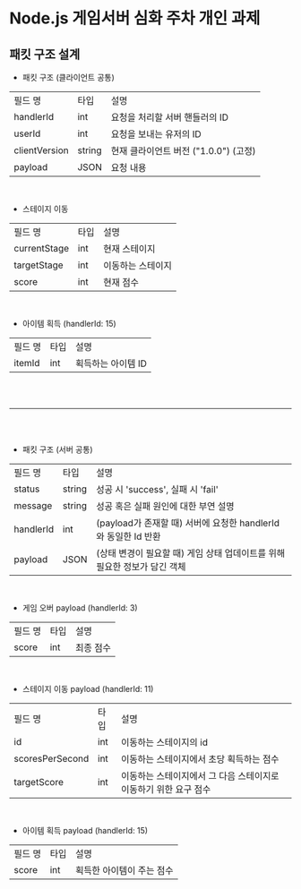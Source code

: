 # Node.js 게임서버 심화 주차 개인 과제

## 패킷 구조 설계

- 패킷 구조 (클라이언트 공통)

<table>
<tr>
<td>필드 명</td>
<td>타입</td>
<td>설명</td>
</tr>

<tr>
<td>handlerId</td>
<td>int</td>
<td>요청을 처리할 서버 핸들러의 ID</td>
</tr>

<tr>
<td>userId</td>
<td>int</td>
<td>요청을 보내는 유저의 ID</td>
</tr>

<tr>
<td>clientVersion</td>
<td>string</td>
<td>현재 클라이언트 버전 ("1.0.0") (고정)</td>
</tr>

<tr>
<td>payload</td>
<td>JSON</td>
<td>요청 내용</td>
</tr>
</table>

<br>

- 스테이지 이동

<table>
<tr>
<td>필드 명</td>
<td>타입</td>
<td>설명</td>
</tr>

<tr>
<td>currentStage</td>
<td>int</td>
<td>현재 스테이지</td>
</tr>

<tr>
<td>targetStage</td>
<td>int</td>
<td>이동하는 스테이지</td>
</tr>

<tr>
<td>score</td>
<td>int</td>
<td>현재 점수</td>
</tr>
</table>

<br>

- 아이템 획득 (handlerId: 15)

<table>
<tr>
<td>필드 명</td>
<td>타입</td>
<td>설명</td>
</tr>

<tr>
<td>itemId</td>
<td>int</td>
<td>획득하는 아이템 ID</td>
</tr>
</table>

<br>
<br>

---

<br>
<br>

- 패킷 구조 (서버 공통)

<table>
<tr>
<td>필드 명</td>
<td>타입</td>
<td>설명</td>
</tr>

<tr>
<td>status</td>
<td>string</td>
<td>성공 시 'success', 실패 시 'fail'</td>
</tr>

<tr>
<td>message</td>
<td>string</td>
<td>성공 혹은 실패 원인에 대한 부연 설명</td>
</tr>

<tr>
<td>handlerId</td>
<td>int</td>
<td>(payload가 존재할 때) 서버에 요청한 handlerId와 동일한 Id 반환</td>
</tr>

<tr>
<td>payload</td>
<td>JSON</td>
<td>(상태 변경이 필요할 때) 게임 상태 업데이트를 위해 필요한 정보가 담긴 객체</td>
</tr>

</table>

<br>

- 게임 오버 payload (handlerId: 3)

<table>
<tr>
<td>필드 명</td>
<td>타입</td>
<td>설명</td>
</tr>

<tr>
<td>score</td>
<td>int</td>
<td>최종 점수</td>
</tr>

</table>

<br>

- 스테이지 이동 payload (handlerId: 11)

<table>
<tr>
<td>필드 명</td>
<td>타입</td>
<td>설명</td>
</tr>

<tr>
<td>id</td>
<td>int</td>
<td>이동하는 스테이지의 id</td>
</tr>

<tr>
<td>scoresPerSecond</td>
<td>int</td>
<td>이동하는 스테이지에서 초당 획득하는 점수</td>
</tr>

<tr>
<td>targetScore</td>
<td>int</td>
<td>이동하는 스테이지에서 그 다음 스테이지로 이동하기 위한 요구 점수</td>
</tr>

</table>

<br>

- 아이템 획득 payload (handlerId: 15)

<table>
<tr>
<td>필드 명</td>
<td>타입</td>
<td>설명</td>
</tr>

<tr>
<td>score</td>
<td>int</td>
<td>획득한 아이템이 주는 점수</td>
</tr>

</table>
